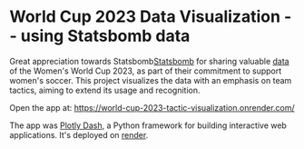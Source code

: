 # World Cup 2023 Data Visualization -- using Statsbomb data
Great appreciation towards Statsbomb[Statsbomb](https://statsbomb.com/) for sharing valuable [data](https://statsbomb.com/news/statsbomb-release-free-2023-womens-world-cup-data/) of the Women's World Cup 2023, as part of their commitment to support women's soccer. This project visualizes the data with an emphasis on team tactics, aiming to extend its usage and recognition. 

Open the app at: https://world-cup-2023-tactic-visualization.onrender.com/

The app was [Plotly Dash](https://plotly.com/), a Python framework for building interactive web applications. It's deployed on [render](https://dashboard.render.com/).
